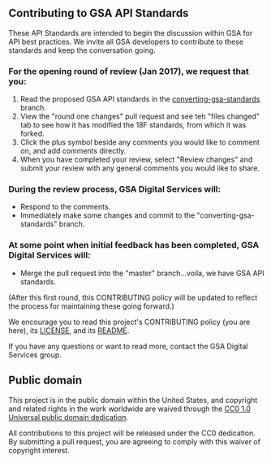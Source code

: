 ## Contributing to GSA API Standards

These API Standards are intended to begin the discussion within GSA for API best practices. We invite all GSA developers to contribute to these standards and keep the conversation going.

### For the opening round of review (Jan 2017), we request that you:
1. Read the proposed GSA API standards in the [converting-gsa-standards](https://github.com/GSA/api-standards/tree/converting-gsa-standards) branch.
2. View the "round one changes" pull request and see teh "files changed" tab to see how it has modified the 18F standards, from which it was forked.
3. Click the plus symbol beside any comments you would like to comment on, and add comments directly.
4. When you have completed your review, select "Review changes" and submit your review with any general comments you would like to share.

### During the review process, GSA Digital Services will:
- Respond to the comments.
- Immediately make some changes and commit to the "converting-gsa-standards" branch.

### At some point when initial feedback has been completed, GSA Digital Services will:
- Merge the pull request into the "master" branch...voila, we have GSA API standards.

(After this first round, this CONTRIBUTING policy will be updated to reflect the process for maintaining these going forward.)



We encourage you to read this project's CONTRIBUTING policy (you are here), its [LICENSE](LICENSE.md), and its [README](README.md).

If you have any questions or want to read more, contact the GSA Digital Services group.

## Public domain

This project is in the public domain within the United States, and
copyright and related rights in the work worldwide are waived through
the [CC0 1.0 Universal public domain dedication](https://creativecommons.org/publicdomain/zero/1.0/).

All contributions to this project will be released under the CC0
dedication. By submitting a pull request, you are agreeing to comply
with this waiver of copyright interest.
